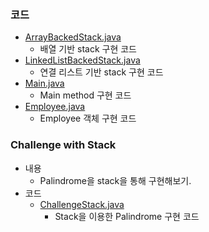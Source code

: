 ### 코드
- <a href="https://github.com/hongjw1991/Java-DataStructure-Algorithm-DesignPattern/blob/master/data_structure/stack/ArrayBackedStack.java">ArrayBackedStack.java</a>
    - 배열 기반 stack 구현 코드
- <a href="https://github.com/hongjw1991/Java-DataStructure-Algorithm-DesignPattern/blob/master/data_structure/stack/LinkedListBackedStack.java">LinkedListBackedStack.java</a>
    - 연결 리스트 기반 stack 구현 코드
- <a href="https://github.com/hongjw1991/Java-DataStructure-Algorithm-DesignPattern/blob/master/data_structure/stack/Main.java">Main.java</a>
    - Main method 구현 코드
- <a href="https://github.com/hongjw1991/Java-DataStructure-Algorithm-DesignPattern/blob/master/data_structure/stack/Employee.java">Employee.java</a>
    - Employee 객체 구현 코드

### Challenge with Stack
- 내용
    - Palindrome을 stack을 통해 구현해보기.
- 코드
    - <a href="https://github.com/hongjw1991/Java-DataStructure-Algorithm-DesignPattern/blob/master/data_structure/stack/ChallengeStack.java">ChallengeStack.java</a>
        - Stack을 이용한 Palindrome 구현 코드
